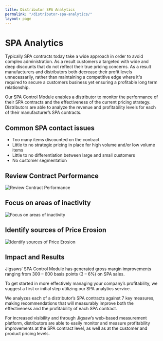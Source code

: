 ```yaml
---
title: Distributor SPA Analytics
permalink: "/distributor-spa-analytics/"
layout: page
---
```


# SPA Analytics

Typically SPA contracts today take a wide approach in order to avoid complex administration. As a result customers a targeted with wide and deep discounts that do not reflect their true pricing concerns. As a result manufacturers and distributors both decrease their profit levels unnecessarily, rather than maintaining a competitive edge where it's required to secure a customers business yet ensuring a profitable long term relationship. 

Our SPA Control Module enables a distributor to monitor the performance of their SPA contracts and the effectiveness of the current pricing strategy. Distributors are able to analyze the revenue and profitability levels for each of their manufacturer’s SPA contracts.

<h2 class="color-orange mt-2">Common SPA contact issues</h2>

- Too many items discounted on the contract
- Little to no strategic pricing in place for high volume and/or low volume items
- Little to no differentiation between large and small customers
- No customer segmentation

<div class="row">
  <div class="col-md-4">
    <h2 class="color-blue text-xs-center mb-0 mt-2">Review Contract Performance</h2>
    <img src="/uploads/spa-analytics-1.png" class="mt-1" alt="Review Contract Performance">
  </div>
  <div class="col-md-4">
    <h2 class="color-blue text-xs-center mb-0 mt-2">Focus on areas of inactivity</h2>
    <img src="/uploads/spa-analytics-2.png" class="mt-1" alt="Focus on areas of inactivity">
  </div>
  <div class="col-md-4">
    <h2 class="color-blue text-xs-center mb-0 mt-2">Identify sources of Price Erosion</h2>
    <img src="/uploads/spa-analytics-3.png" class="mt-1" alt="Identify sources of Price Erosion">
  </div>
</div>

<h2 class="color-green mt-2">Impact and Results</h2>

Jigsaws’ SPA Control Module has generated gross margin improvements ranging from 300 – 600 basis points (3 – 6%) on SPA sales.

To get started in more effectively managing your company’s profitability, we suggest a first or initial step utilizing our SPA analytics service.

We analyzes each of a distributor’s SPA contracts against 7 key measures, making recommendations that will measurably improve both the effectiveness and the profitability of each SPA contract.

For increased visibility and through Jigsaw’s web-based measurement platform, distributors are able to easily monitor and measure profitability improvements at the SPA contract level, as well as at the customer and product pricing levels.
